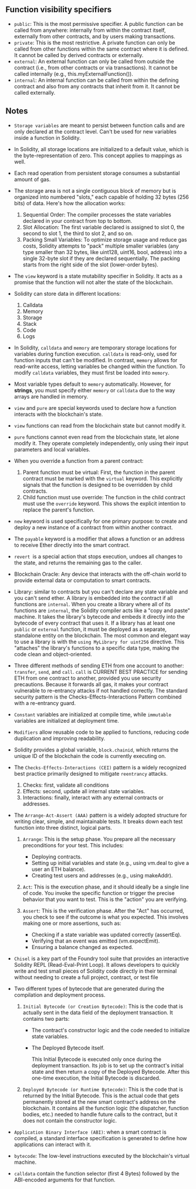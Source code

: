 ## Function visibility specifiers

* `public`: This is the most permissive specifier. A public function can be called from anywhere: internally from within the contract itself, externally from other contracts, and by users making transactions.
* `private`: This is the most restrictive. A private function can only be called from other functions within the same contract where it is defined. It cannot be called by derived contracts or externally.
* `external`: An external function can only be called from outside the contract (i.e., from other contracts or via transactions). It cannot be called internally (e.g., this.myExternalFunction()).
* `internal`: An internal function can be called from within the defining contract and also from any contracts that inherit from it. It cannot be called externally.

## Notes

* `Storage variables` are meant to persist between function calls and are only declared at the contract level. Can't be used for new variables inside a function in Solidity.
* In Solidity, all storage locations are initialized to a default value, which is the byte-representation of zero. This concept applies to mappings as well.
* Each read operation from persistent storage consumes a substantial amount of gas.
* The storage area is not a single contiguous block of memory but is organized into numbered "slots," each capable of holding 32 bytes (256 bits) of data. Here's how the allocation works:
  1. Sequential Order: The compiler processes the state variables declared in your contract from top to bottom.
  2. Slot Allocation: The first variable declared is assigned to slot 0, the second to slot 1, the third to slot 2, and so on.
  3. Packing Small Variables: To optimize storage usage and reduce gas costs, Solidity attempts to "pack" multiple smaller variables (any type smaller than 32 bytes, like uint128, uint16, bool, address) into a single 32-byte slot if they are declared sequentially. The packing starts from the right side of the slot (lower-order bytes).

* The `view` keyword is a state mutability specifier in Solidity. It acts as a promise that the function will not alter the state of the blockchain.

* Solidity can store data in different locations:
  1. Calldata
  2. Memory
  3. Storage
  4. Stack
  5. Code
  6. Logs

* In Solidity, `calldata` and `memory` are temporary storage locations for variables during function execution. `calldata` is read-only, used for function inputs that can't be modified. In contrast, `memory` allows for read-write access, letting variables be changed within the function. To modify `calldata` variables, they must first be loaded into `memory`.
* Most variable types default to `memory` automatically. However, for **strings**, you must specify either `memory` or `calldata` due to the way arrays are handled in memory.

* `view` and `pure` are special keywords used to declare how a function interacts with the blockchain's state.
* `view` functions can read from the blockchain state but cannot modify it.
* `pure` functions cannot even read from the blockchain state, let alone modify it. They operate completely independently, only using their input parameters and local variables.

* When you override a function from a parent contract:
    1. Parent function must be virtual: First, the function in the parent contract must be marked with the `virtual` keyword. This explicitly signals that the function is designed to be overridden by child contracts.
    2. Child function must use override: The function in the child contract must use the `override` keyword. This shows the explicit intention to replace the parent's function.

* `new` keyword is used specifically for one primary purpose: to create and deploy a new instance of a contract from within another contract.

* The `payable` keyword is a modifier that allows a function or an address to receive Ether directly into the smart contract.

* `revert `is a special action that stops execution, undoes all changes to the state, and returns the remaining gas to the caller.

* Blockchain Oracle: Any device that interacts with the off-chain world to provide external data or computation to smart contracts.

* Library: similar to contracts but you can't declare any state variable and you can't send ether. A library is embedded into the contract if all functions are `internal`. 
When you create a library where all of its functions are `internal`, the Solidity compiler acts like a "copy and paste" machine. It takes the library's bytecode and embeds it directly into the bytecode of every contract that uses it.
If a library has at least one `public` or `external` function, it must be deployed as a separate, standalone entity on the blockchain.
The most common and elegant way to use a library is with the `using MyLibrary for uint256` directive. This "attaches" the library's functions to a specific data type, making the code clean and object-oriented.

* Three different methods of sending ETH from one account to another: `transfer`, `send`, and `call`. `call` is CURRENT BEST PRACTICE for sending ETH from one contract to another, provided you use security precautions. Because it forwards all gas, it makes your contract vulnerable to re-entrancy attacks if not handled correctly. The standard security pattern is the Checks-Effects-Interactions Pattern combined with a re-entrancy guard.

* `Constant` variables are initialized at compile time, while `immutable` variables are initialized at deployment time.

* `Modifiers` allow reusable code to be applied to functions, reducing code duplication and improving readability.

* Solidity provides a global variable, `block.chainid`, which returns the unique ID of the blockchain the code is currently executing on.

* The `Checks-Effects-Interactions (CEI)` pattern is a widely recognized best practice primarily designed to mitigate `reentrancy` attacks.
    1. Checks: first, validate all conditions
    2. Effects: second, update all internal state variables.
    3. Interactions: finally, interact with any external contracts or addresses.

* The `Arrange-Act-Assert (AAA)` pattern is a widely adopted structure for writing clear, simple, and maintainable tests. It breaks down each test function into three distinct, logical parts.

  1. `Arrange`: This is the setup phase. You prepare all the necessary preconditions for your test. This includes:
     * Deploying contracts.
     * Setting up initial variables and state (e.g., using vm.deal to give a user an ETH balance).
     * Creating test users and addresses (e.g., using makeAddr).

  2. `Act`: This is the execution phase, and it should ideally be a single line of code. You invoke the specific function or trigger the precise behavior that you want to test. This is the "action" you are verifying.

  3. `Assert`: This is the verification phase. After the "Act" has occurred, you check to see if the outcome is what you expected. This involves making one or more assertions, such as:
      * Checking if a state variable was updated correctly (assertEq).
      * Verifying that an event was emitted (vm.expectEmit).
      * Ensuring a balance changed as expected.

* `Chisel` is a key part of the Foundry tool suite that provides an interactive Solidity REPL (Read-Eval-Print Loop). It allows developers to quickly write and test small pieces of Solidity code directly in their terminal without needing to create a full project, contract, or test file

* Two different types of bytecode that are generated during the compilation and deployment process.
  1. `Initial Bytecode (or Creation Bytecode)`: This is the code that is actually sent in the data field of the deployment transaction. It contains two parts:

     - The contract's constructor logic and the code needed to initialize state variables.
     - The Deployed Bytecode itself.

        This Initial Bytecode is executed only once during the deployment transaction. Its job is to set up the contract's initial state and then return a copy of the Deployed Bytecode. After this one-time execution, the Initial Bytecode is discarded.

  2. `Deployed Bytecode (or Runtime Bytecode)`: This is the code that is returned by the Initial Bytecode. This is the actual code that gets permanently stored at the new smart contract's address on the blockchain. It contains all the function logic (the dispatcher, function bodies, etc.) needed to handle future calls to the contract, but it does not contain the constructor logic.

* `Application Binary Interface (ABI)`: when a smart contract is compiled, a standard interface specification is generated to define how applications can interact with it.

* `bytecode`: The low-level instructions executed by the blockchain's virtual machine.

* `calldata` contain the function selector (first 4 Bytes) followed by the ABI-encoded arguments for that function.
